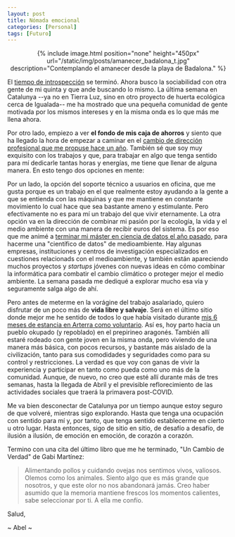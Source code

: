 ```yaml
---
layout: post
title: Nómada emocional
categories: [Personal]
tags: [Futuro]
---
```


<center>
{% include image.html position="none" height="450px" url="/static/img/posts/amanecer_badalona_t.jpg" description="Contemplando el amanecer desde la playa de Badalona." %}
</center>

El [tiempo de introspección](/ano_2021.html) se terminó. Ahora busco la sociabilidad con otra gente de mi quinta y que ande buscando lo mismo. La última semana en Catalunya --ya no en Tierra Luz, sino en otro proyecto de huerta ecológica cerca de Igualada-- me ha mostrado que una pequeña comunidad de gente motivada por los mismos intereses y en la misma onda es lo que más me llena ahora.

Por otro lado, empiezo a ver **el fondo de mis caja de ahorros** y siento que ha llegado la hora de empezar a caminar en el [cambio de dirección profesional que me propuse hace un año](/professional-future.html). También sé que soy muy exquisito con los trabajos y que, para trabajar en algo que tenga sentido para mí dedicarle tantas horas y energías, me tiene que llenar de alguna manera. En esto tengo dos opciones en mente:


Por un lado, la opción del soporte técnico a usuarios en oficina, que me gusta porque es un trabajo en el que realmente estoy ayudando a la gente a que se entienda con las máquinas y que me mantiene en constante movimiento lo cual hace que sea bastante ameno y estimulante. Pero efectivamente no es para mí un trabajo del que vivir eternamente.
La otra opción va en la dirección de combinar mi pasión por la ecología, la vida y el medio ambiente con una manera de recibir euros del sistema. Es por eso que me animé a [terminar mi máster en ciencia de datos el año pasado](/madair_intro.html), para hacerme una "científico de datos" de medioambiente. Hay algunas empresas, instituciones y centros de investigación especializados en cuestiones relacionads con el medioambiente, y también están apareciendo muchos proyectos y _startups_ jóvenes con nuevas ideas en cómo combinar la informática para combatir el cambio climático o proteger mejor el medio ambiente. La semana pasada me dediqué a explorar mucho esa vía y seguramente salga algo de ahí.

Pero antes de meterme en la vorágine del trabajo asalariado, quiero disfrutar de un poco más de **vida libre y salvaje**. Será en el último sitio donde mejor me he sentido de todos lo que había visitado durante [mis 6 meses de estancia en Arterra como voluntario](/ocaso.html). Así es, hoy parto hacia un pueblo okupado (y repoblado) en el prepirineo aragonés. También allí estaré rodeado con gente joven en la misma onda, pero viviendo de una manera más básica, con pocos recursos, y bastante más aislado de la civilización, tanto para sus comodidades y seguridades como para su control y restricciones. La verdad es que voy con ganas de vivir la experiencia y participar en tanto como pueda como uno más de la comunidad. Aunque, de nuevo, no creo que esté allí durante más de tres semanas, hasta la llegada de Abril y el previsible reflorecimiento de las actividades sociales que traerá la primavera post-COVID.

Me va bien desconectar de Catalunya por un tiempo aunque estoy seguro de que volveré, mientras sigo explorando. Hasta que tenga una ocupación con sentido para mí y, por tanto, que tenga sentido establecerme en cierto u otro lugar. Hasta entonces, sigo de sitio en sitio, de desafío a desafío, de ilusión a ilusión, de emoción en emoción, de corazón a corazón.

Termino con una cita del último libro que me he terminado, "Un Cambio de Verdad" de Gabi Martínez:


> Alimentando pollos y cuidando ovejas nos sentimos vivos, valiosos. Olemos como los animales. Siento algo que es más grande que nosotros, y que este olor no nos abandonará jamás. Creo haber asumido que la memoria mantiene frescos los momentos calientes, sabe seleccionar por ti. A ella me confío.

Salud,

~ Abel ~
